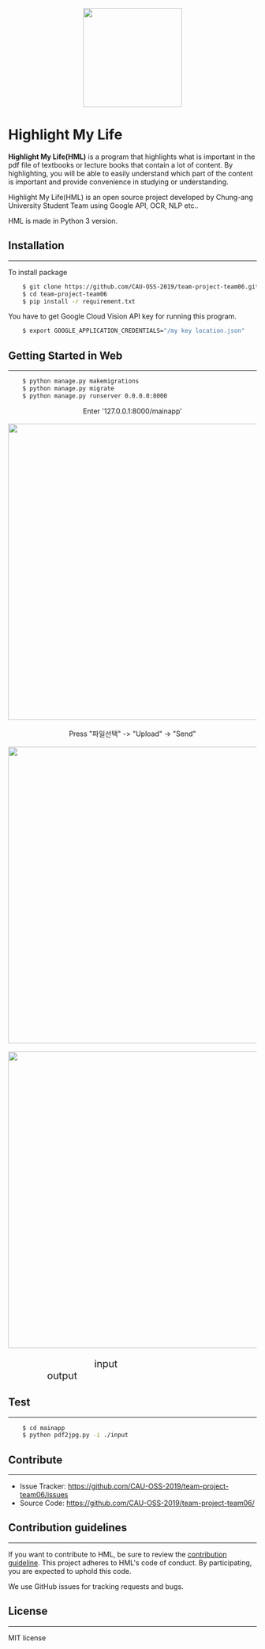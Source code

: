 
<div>
<center>
<img width='200' src="https://user-images.githubusercontent.com/43204507/57985512-f0387300-7aa3-11e9-8eea-a1cc4603d649.png">
</center>
</div>

# Highlight My Life

**Highlight My Life(HML)** is a program that highlights what is important in the pdf file of textbooks or lecture books that contain a lot of content. By highlighting, you will be able to easily understand which part of the content is important and provide convenience in studying or understanding.

Highlight My Life(HML) is an open source project developed by Chung-ang University Student Team using Google API, OCR, NLP etc..

HML is made in Python 3 version.

## Installation
---------------
To install package
```bash
    $ git clone https://github.com/CAU-OSS-2019/team-project-team06.git
    $ cd team-project-team06
    $ pip install -r requirement.txt
```
You have to get Google Cloud Vision API key for running this program.
```bash
    $ export GOOGLE_APPLICATION_CREDENTIALS="/my key location.json"
```

## Getting Started in Web
------------------------------
```bash
    $ python manage.py makemigrations
    $ python manage.py migrate
    $ python manage.py runserver 0.0.0.0:8000
```
<div>
<center>
Enter '127.0.0.1:8000/mainapp'
<br>
<br>
<img width = '600' src="https://user-images.githubusercontent.com/43204507/58175040-3aa33500-7cda-11e9-82fc-ba5b66133c57.png">
<br>
<br>
Press "파일선택" -> "Upload" -> "Send"
<br>
<br>
<img width = '600' src="https://user-images.githubusercontent.com/43204507/58175357-ef3d5680-7cda-11e9-96a0-4c0c45cc5663.png">
<br>
<br>
<img width = '600' src="https://user-images.githubusercontent.com/43204507/58175962-44c63300-7cdc-11e9-9485-5e7bc426d80b.png">
<br>
</center>
<p style="font-size:20px"> &nbsp&nbsp&nbsp&nbsp&nbsp&nbsp&nbsp&nbsp&nbsp&nbsp&nbsp&nbsp&nbsp&nbsp&nbsp&nbsp&nbsp&nbsp&nbsp&nbsp&nbsp&nbsp&nbsp&nbsp&nbsp&nbsp&nbsp&nbsp&nbsp&nbsp&nbspinput&nbsp&nbsp&nbsp&nbsp&nbsp&nbsp&nbsp&nbsp&nbsp&nbsp&nbsp&nbsp&nbsp&nbsp&nbsp&nbsp&nbsp&nbsp&nbsp&nbsp&nbsp&nbsp&nbsp&nbsp&nbsp&nbsp&nbsp&nbsp&nbsp&nbsp&nbsp&nbsp&nbsp&nbsp&nbsp&nbsp&nbsp&nbsp&nbsp&nbsp&nbsp&nbsp&nbsp&nbsp&nbsp&nbsp&nbsp&nbsp&nbsp&nbsp&nbsp&nbsp&nbsp&nbsp&nbsp&nbsp&nbsp&nbsp&nbsp&nbsp&nbsp&nbsp&nbsp output
</div>

## Test
-------------------

```bash
    $ cd mainapp
    $ python pdf2jpg.py -i ./input
```

## Contribute
----------------
* Issue Tracker: https://github.com/CAU-OSS-2019/team-project-team06/issues
* Source Code: https://github.com/CAU-OSS-2019/team-project-team06/

## Contribution guidelines
-----------------------
If you want to contribute to HML, be sure to review the [contribution guideline](https://github.com/CAU-OSS-2019/team-project-team06/). This project adheres to HML's code of conduct. By participating, you are expected to uphold this code.

We use GitHub issues for tracking requests and bugs.

## License
------------------------
MIT license
